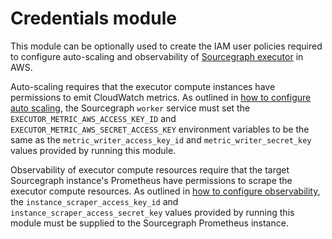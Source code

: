 # Credentials module

This module can be optionally used to create the IAM user policies required to configure auto-scaling and observability of [Sourcegraph executor](https://docs.sourcegraph.com/admin/executors) in AWS.

Auto-scaling requires that the executor compute instances have permissions to emit CloudWatch metrics. As outlined in [how to configure auto scaling](https://docs.sourcegraph.com/admin/deploy_executors#aws), the Sourcegraph `worker` service must set the `EXECUTOR_METRIC_AWS_ACCESS_KEY_ID` and `EXECUTOR_METRIC_AWS_SECRET_ACCESS_KEY` environment variables to be the same as the `metric_writer_access_key_id` and `metric_writer_secret_key` values provided by running this module.

Observability of executor compute resources require that the target Sourcegraph instance's Prometheus have permissions to scrape the executor compute resources. As outlined in [how to configure observability](https://docs.sourcegraph.com/admin/deploy_executors#aws-1), the `instance_scraper_access_key_id` and `instance_scraper_access_secret_key` values provided by running this module must be supplied to the Sourcegraph Prometheus instance.
